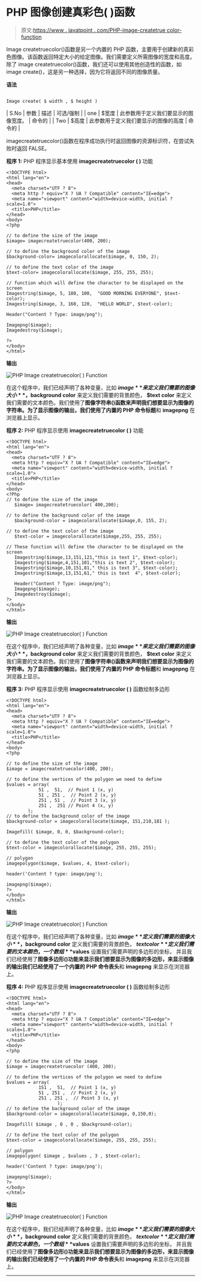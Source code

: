 # PHP 图像创建真彩色( )函数

> 原文:[https://www . javatpoint . com/PHP-image-createtrue color-function](https://www.javatpoint.com/php-image-createtruecolor-function)

Image createtruecolor()函数是另一个内置的 PHP 函数，主要用于创建新的真彩色图像。该函数返回特定大小的给定图像。我们需要定义所需图像的宽度和高度。除了 image createtruecolor()函数，我们还可以使用其他创造性的函数，如 image create()，这是另一种选择，因为它将返回不同的图像质量。

**语法**

```

Image create( $ width , $ height )

```

| S.No | 参数 | 描述 | 可选/强制 |
| one | $宽度 | 此参数用于定义我们要显示的图像宽度。 | 命令的 |
| Two | $高度 | 此参数用于定义我们要显示的图像的高度 | 命令的 |

imagecreatetruecolor()函数在程序成功执行时返回图像的资源标识符，在尝试失败时返回 FALSE。

**程序 1:** PHP 程序显示基本使用 **imagecreatetruecolor ( )** 功能

```
<!DOCTYPE html>
<html lang="en">
<head>
  <meta charset="UTF ? 8">
  <meta http ? equiv="X ? UA ? Compatible" content="IE=edge">
  <meta name="viewport" content="width=device-width, initial ? scale=1.0">
  <title>PHP</title>
</head>
<body>
<?php

// to define the size of the image
$image= imagecreatetruecolor(400, 200);

// to define the background color of the image
$background-color= imagecolorallocate($image, 0, 150, 2);

// to define the text color of the image
$text-color= imagecolorallocate($image, 255, 255, 255);

// function which will define the character to be displayed on the screen
Imagestring($image, 5, 180, 100,  "GOOD MORNING EVERYONE", $text-color);
Imagestring($image, 3, 160, 120,  "HELLO WORLD", $text-color);

Header("Content ? Type: image/png");

Imagepng($image);
Imagedestroy($image);

?>
</body>
</html>

```

**输出**

![PHP Image createtruecolor( ) Function](../Images/77af60519c22662ee30c969a714cb85c.png)

在这个程序中，我们已经声明了各种变量，比如 **$image** 来定义我们需要的图像大小**，$background color** 来定义我们需要的背景颜色， **$text color** 来定义我们需要的文本颜色。我们使用了**图像字符串()**函数来声明我们想要显示为图像的字符串。为了显示图像的输出，我们使用了内置的 PHP 命令**标题**和 **imagepng** 在浏览器上显示。

**程序 2:** PHP 程序显示使用 **imagecreatetruecolor ( )** 功能

```
<!DOCTYPE html>
<html lang="en">
<head>
  <meta charset="UTF ? 8">
  <meta http ? equiv="X ? UA ? Compatible" content="IE=edge">
  <meta name="viewport" content="width=device-width, initial ? scale=1.0">
  <title>PHP</title>
</head>
<body>
<?Php
// to define the size of the image
   $image= imagecreatetruecolor( 400,200);

// to define the background color of the image
   $background-color = imagecolorallocate($image,0, 155, 2);

// to define the text color of the image
   $text-color = imagecolorallocate($image,255, 255, 255);

// These function will define the character to be displayed on the screen
   Imagestring($image,13,151,121,"this is text 1", $text-color);
   Imagestring($image,4,151,101,"this is text 2", $text-color);
   Imagestring($image,10,151,81," this is text 3", $text-color);
   Imagestring($image,13,151,61," this is text  4", $text-color);

   Header("Content ? Type: image/png");
   Imagepng($image);
   Imagedestroy($image);
?>
</body>
</html>

```

**输出**

![PHP Image createtruecolor( ) Function](../Images/7c8dbd1eac22686c2e0378e4f7146501.png)

在这个程序中，我们已经声明了各种变量，比如 **$image** 来定义我们需要的图像大小**，$background color** 来定义我们需要的背景颜色， **$text color** 来定义我们需要的文本颜色。我们使用了**图像字符串()**函数来声明我们想要显示为图像的字符串。为了显示图像的输出，我们使用了内置的 PHP 命令**标题**和 **imagepng** 在浏览器上显示。

**程序 3:** PHP 程序显示使用 **imagecreatetruecolor ( )** 函数绘制多边形

```
<!DOCTYPE html>
<html lang="en">
<head>
  <meta charset="UTF ? 8">
  <meta http ? equiv="X ? UA ? Compatible" content="IE=edge">
  <meta name="viewport" content="width=device-width, initial ? scale=1.0">
  <title>PHP</title>
</head>
<body>
<?php

// to define the size of the image
$image = imagecreatetruecolor(400, 200);

// to define the vertices of the polygon we need to define
$values = array(
            51 ,  51,  // Point 1 (x, y)
            51 , 251 ,  // Point 2 (x, y)
            251 , 51 ,  // Point 3 (x, y)
            251 ,  251 // Point 4 (x, y)
        );
// to define the background color of the image
$background-color = imagecolorallocate($image, 151,210,181 );

Imagefill( $image, 0, 0, $background-color);

// to define the text color of the polygon
$text-color = imagecolorallocate($image, 255, 255, 255);

// polygon
imagepolygon($image, $values, 4, $text-color);

header('Content ? type: image/png');

imagepng($image);
?>
</body>
</html>

```

**输出**

![PHP Image createtruecolor( ) Function](../Images/c89f73d19150c0bff04a4fc08a98610c.png)

在这个程序中，我们已经声明了各种变量，比如 **$image** 定义我们需要的图像大小**，$background color** 定义我们需要的背景颜色， **$text color** 定义我们需要的文本颜色，一个数组 **$values** 设置我们需要声明的多边形的坐标， 并且我们已经使用了**图像多边形()**功能来显示我们想要显示为图像的多边形，来显示图像的输出我们已经使用了一个内置的 PHP 命令**表头**和 **imagepng** 来显示在浏览器上。

**程序 4:** PHP 程序显示使用 **imagecreatetruecolor ( )** 函数绘制多边形

```
<!DOCTYPE html>
<html lang="en">
<head>
  <meta charset="UTF ? 8">
  <meta http ? equiv="X ? UA ? Compatible" content="IE=edge">
  <meta name="viewport" content="width=device-width, initial ? scale=1.0">
  <title>PHP</title>
</head>
<body>
<?php

// to define the size of the image
$image = imagecreatetruecolor (400, 200);     

// to define the vertices of the polygon we need to define
$values = array(
            151 ,  51,  // Point 1 (x, y)
            51 , 251 ,  // Point 2 (x, y)
            251 , 251 ,  // Point 3 (x, y)
                   );
// to define the background color of the image
$background-color = imagecolorallocate($image, 0,150,0);

Imagefill( $image , 0 , 0 , $background-color);

// to define the text color of the polygon
$text-color = imagecolorallocate($image, 255, 255, 255);

// polygon
imagepolygon( $image , $values , 3 , $text-color);

header('Content ? type: image/png');

imagepng($image);
?>
</body>
</html>

```

**输出**

![PHP Image createtruecolor( ) Function](../Images/dec092abc799f188626152995009284c.png)

在这个程序中，我们已经声明了各种变量，比如 **$image** 定义我们需要的图像大小**，$background color** 定义我们需要的背景颜色， **$text color** 定义我们需要的文本颜色，一个数组 **$values** 设置我们需要声明的多边形的坐标， 并且我们已经使用了**图像多边形()**功能来显示我们想要显示为图像的多边形，来显示图像的输出我们已经使用了一个内置的 PHP 命令**表头**和 **imagepng** 来显示在浏览器上。

* * *